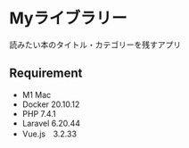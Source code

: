 # Myライブラリー
読みたい本のタイトル・カテゴリーを残すアプリ

## Requirement
- M1 Mac
- Docker 20.10.12
- PHP 7.4.1
- Laravel 6.20.44
- Vue.js　3.2.33

